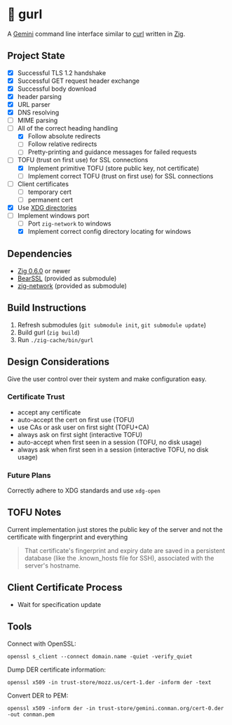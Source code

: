 # 👧 gurl

A [Gemini](https://gemini.circumlunar.space/) command line interface similar to [curl](https://curl.haxx.se/) written in [Zig](https://ziglang.org/).

## Project State

- [x] Successful TLS 1.2 handshake
- [x] Successful GET request header exchange
- [x] Successful body download
- [x] header parsing
- [x] URL parser
- [x] DNS resolving
- [ ] MIME parsing
- [ ] All of the correct heading handling
  - [x] Follow absolute redirects
  - [ ] Follow relative redirects
  - [ ] Pretty-printing and guidance messages for failed requests 
- [ ] TOFU (trust on first use) for SSL connections
  - [x] Implement primitive TOFU (store public key, not certificate)
  - [ ] Implement correct TOFU (trust on first use) for SSL connections
- [ ] Client certificates
  - [ ] temporary cert
  - [ ] permanent cert
- [x] Use [XDG directories](https://specifications.freedesktop.org/basedir-spec/basedir-spec-latest.html)
- [ ] Implement windows port
  - [ ] Port `zig-network` to windows
  - [x] Implement correct config directory locating for windows

## Dependencies

- [Zig 0.6.0](https://ziglang.org/download/#release-0.6.0) or newer
- [BearSSL](https://bearssl.org/) (provided as submodule)
- [zig-network](https://github.com/MasterQ32/zig-network) (provided as submodule)

## Build Instructions

1. Refresh submodules (`git submodule init`, `git submodule update`)
2. Build gurl (`zig build`)
3. Run `./zig-cache/bin/gurl` 

## Design Considerations

Give the user control over their system and make configuration easy.

### Certificate Trust

- accept any certificate
- auto-accept the cert on first use (TOFU)
- use CAs or ask user on first sight (TOFU+CA)
- always ask on first sight (interactive TOFU)
- auto-accept when first seen in a session (TOFU, no disk usage)
- always ask when first seen in a session (interactive TOFU, no disk usage)

### Future Plans

Correctly adhere to XDG standards and use `xdg-open`

## TOFU Notes

Current implementation just stores the public key of the server and
not the certificate with fingerprint and everything

> That certificate's fingerprint and expiry date are saved in a
persistent database (like the .known_hosts file for SSH), associated
with the server's hostname.

## Client Certificate Process

- Wait for specification update

## Tools

Connect with OpenSSL:
```
openssl s_client --connect domain.name -quiet -verify_quiet
```

Dump DER certificate information:
```
openssl x509 -in trust-store/mozz.us/cert-1.der -inform der -text
``` 

Convert DER to PEM:
```
openssl x509 -inform der -in trust-store/gemini.conman.org/cert-0.der -out conman.pem
```